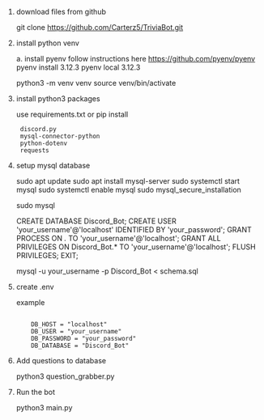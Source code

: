 1. download files from github

	git clone https://github.com/Carterz5/TriviaBot.git

2. install python venv

	a. install pyenv
		follow instructions here https://github.com/pyenv/pyenv
		pyenv install 3.12.3
		pyenv local 3.12.3

	python3 -m venv venv
	source venv/bin/activate

3. install python3 packages

    use requirements.txt or pip install

        discord.py
        mysql-connector-python
        python-dotenv
        requests


4. setup mysql database

	sudo apt update
	sudo apt install mysql-server
	sudo systemctl start mysql
	sudo systemctl enable mysql
	sudo mysql_secure_installation
	
	sudo mysql

	CREATE DATABASE Discord_Bot;
	CREATE USER 'your_username'@'localhost' IDENTIFIED BY 'your_password';
	GRANT PROCESS ON *.* TO 'your_username'@'localhost';
	GRANT ALL PRIVILEGES ON Discord_Bot.* TO 'your_username'@'localhost';
	FLUSH PRIVILEGES;
	EXIT;

	mysql -u your_username -p Discord_Bot < schema.sql


5. create .env

    example
    ``` DISCORD_TOKEN = your_token_here

        DB_HOST = "localhost"
        DB_USER = "your_username"
        DB_PASSWORD = "your_password"
        DB_DATABASE = "Discord_Bot"
	```

6. Add questions to database

	python3 question_grabber.py


7. Run the bot

	python3 main.py